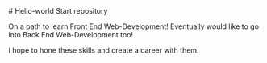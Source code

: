 <html> # Hello-world
Start repository
<p>On a path to learn Front End Web-Development!
Eventually would like to go into Back End Web-Development too!</p>
<p>I hope to hone these skills and create a career with them.</p>
</html>
